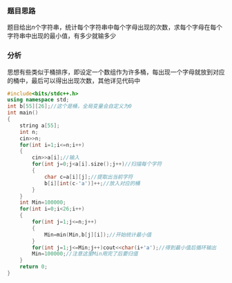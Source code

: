 ### 题目思路
题目给出$n$个字符串，统计每个字符串中每个字母出现的次数，求每个字母在每个字符串中出现的最小值，有多少就输多少
### 分析
思想有些类似于桶排序，即设定一个数组作为许多桶，每出现一个字母就放到对应的桶中，最后可以得出出现次数，其他详见代码中
```cpp
#include<bits/stdc++.h>
using namespace std;
int b[55][26];//这个是桶，全局变量会自定义为0 
int main()
{
	string a[55];
	int n;
	cin>>n;
	for(int i=1;i<=n;i++)
	{
		cin>>a[i];//输入 
		for(int j=0;j<a[i].size();j++)//扫描每个字符 
		{
			char c=a[i][j];//提取出当前字符 
			b[i][int(c-'a')]++;//放入对应的桶 
		}
	}
	int Min=100000;
	for(int i=0;i<26;i++)
	{
		for(int j=1;j<=n;j++)
		{
			Min=min(Min,b[j][i]);//开始统计最小值 
		}
		for(int j=1;j<=Min;j++)cout<<char(i+'a');//得到最小值后循环输出 
		Min=100000;//注意这里Min用完了后要归值 
	}
	return 0;
} 
```

